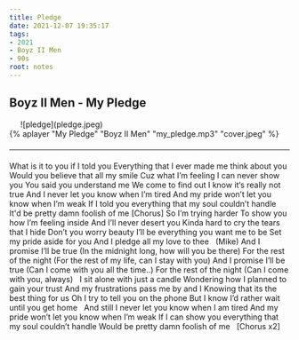 ```yaml
---
title: Pledge
date: 2021-12-07 19:35:17
tags:
- 2021
- Boyz II Men
- 90s
root: notes
---
```

<h2 class="center pb-20 mb-30">Boyz II Men - My Pledge</h2>
<div style="padding: 0 20px;">![pledge](pledge.jpeg)</div>
<!-- more -->
{% aplayer "My Pledge" "Boyz II Men" "my_pledge.mp3" "cover.jpeg" %}
<hr style="margin: 20px 0;"/>
<div class="center">
What is it to you if I told you
Everything that I ever made me think about you
Would you believe that all my smile
Cuz what I’m feeling I can never show you
You said you understand me
We come to find out I know it‘s really not true
And I never let you know when I’m tired
And my pride won’t let you know when I’m weak
If I told you everything that my soul couldn’t handle
It'd be pretty damn foolish of me
[Chorus]
So I’m trying harder
To show you how I’m feeling inside
And I’ll never desert you
Kinda hard to cry the tears that I hide
Don’t you worry beauty
I’ll be everything you want me to be
Set my pride aside for you
And I pledge all my love to thee
 
(Mike)
And I promise I’ll be true
(In the midnight long, how will you be there)
For the rest of the night
(For the rest of my life, can I stay with you)
And I promise I’ll be true
(Can I come with you all the time..)
For the rest of the night
(Can I come with you, always)
 
I sit alone with just a candle
Wondering how I planned to gain your trust
And my frustrations pass me by and I
Knowing that its the best thing for us
Oh I try to tell you on the phone
But I know I’d rather wait until you get home
 
And still I never let you know when I am tired
And my pride won’t let you know when I’m weak
If I can show you everything that my soul couldn’t handle
Would be pretty damn foolish of me
 
[Chorus x2]
</div>
